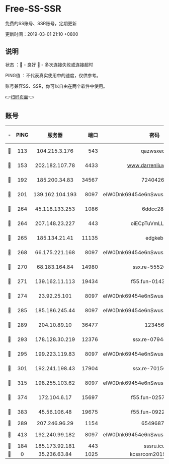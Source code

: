 # Free-SS-SSR

免费的SS账号、SSR账号，定期更新

更新时间：2019-03-01 21:10 +0800

## 说明

状态     ：🙂 - 良好 🙁 - 多次连接失败或连接超时

PING值   ：不代表真实使用中的速度，仅供参考。

账号兼容SS、SSR，你可以自由在两个软件中使用。

👉[扫码页面](https://liesauer.github.io/free-ss-ssr.github.io/)👈

## 账号

|-|PING|服务器|端口|密码|加密方式|区域|
|:----:|:----:|:-----:|-----:|:----:|:----:|:----:|
|🙂|113|104.215.3.176|543|qazwsxedc|aes-256-gcm|JP|
|🙂|153|202.182.107.78|4433|www.darrenliuwei.com|aes-256-cfb|JP|
|🙂|192|185.200.34.83|34567|72404265|aes-256-cfb|US|
|🙂|201|139.162.104.193|8097|eIW0Dnk69454e6nSwuspv9DmS201tQ0D|aes-256-cfb|JP|
|🙂|264|45.118.133.253|1086|6ddcc286|aes-256-cfb|SG|
|🙂|264|207.148.23.227|443|oiECpTuVmLLxk4Ts|aes-256-cfb|US|
|🙂|265|185.134.21.41|11135|edgkeb|aes-256-cfb|GB|
|🙂|268|66.175.221.168|8097|eIW0Dnk69454e6nSwuspv9DmS201tQ0D|aes-256-cfb|US|
|🙂|270|68.183.164.84|14980|ssx.re-55520549|aes-256-cfb|US|
|🙂|271|139.162.11.113|19434|f55.fun-01439275|aes-256-cfb|SG|
|🙂|274|23.92.25.101|8097|eIW0Dnk69454e6nSwuspv9DmS201tQ0D|aes-256-cfb|US|
|🙂|285|185.186.245.44|8097|eIW0Dnk69454e6nSwuspv9DmS201tQ0D|aes-256-cfb|NL|
|🙂|289|204.10.89.10|36477|123456|aes-256-cfb|US|
|🙂|293|178.128.30.219|12376|ssx.re-07944813|aes-256-cfb|SG|
|🙂|295|199.223.119.83|8097|eIW0Dnk69454e6nSwuspv9DmS201tQ0D|aes-256-cfb|US|
|🙂|301|192.241.198.43|17904|ssx.re-70156249|aes-256-cfb|US|
|🙂|315|198.255.103.62|8097|eIW0Dnk69454e6nSwuspv9DmS201tQ0D|aes-256-cfb|US|
|🙂|374|172.104.6.17|15697|f55.fun-02577821|aes-256-cfb|US|
|🙂|383|45.56.106.48|19675|f55.fun-09223819|aes-256-cfb|US|
|🙂|289|207.246.96.29|1154|65496879|chacha20|US|
|🙂|413|192.240.99.182|8097|eIW0Dnk69454e6nSwuspv9DmS201tQ0D|aes-256-cfb|US|
|🙁|184|185.173.92.181|443|sssru.icu|rc4-md5|RU|
|🙁|0|35.236.63.84|1025|kcssrcom20190301|rc4-md5|US|
